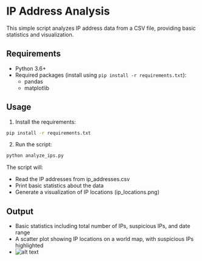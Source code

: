 # IP Address Analysis

This simple script analyzes IP address data from a CSV file, providing basic statistics and visualization.

## Requirements
- Python 3.6+
- Required packages (install using `pip install -r requirements.txt`):
  - pandas
  - matplotlib

## Usage
1. Install the requirements:
```bash
pip install -r requirements.txt
```

2. Run the script:
```bash
python analyze_ips.py
```

The script will:
- Read the IP addresses from ip_addresses.csv
- Print basic statistics about the data
- Generate a visualization of IP locations (ip_locations.png)

## Output
- Basic statistics including total number of IPs, suspicious IPs, and date range
- A scatter plot showing IP locations on a world map, with suspicious IPs highlighted
- ![alt text]()
